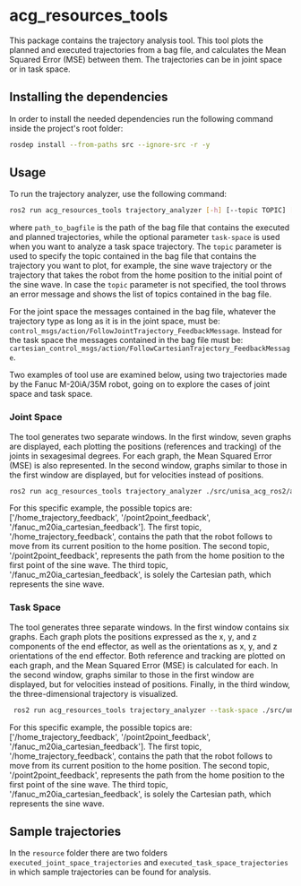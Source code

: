 # acg_resources_tools

This package contains the trajectory analysis tool. This tool plots the planned and executed trajectories from a bag file, and calculates the Mean Squared Error (MSE) between them. The trajectories can be in joint space or in task space. 

## Installing the dependencies
 
In order to install the needed dependencies run the following command inside the project's root folder:

```bash
rosdep install --from-paths src --ignore-src -r -y
```

## Usage

To run the trajectory analyzer, use the following command:

```bash
ros2 run acg_resources_tools trajectory_analyzer [-h] [--topic TOPIC] [--task-space] path_to_bagfile
```
where `path_to_bagfile` is the path of the bag file that contains the executed and planned trajectories, while the optional parameter `task-space` is used when you want to analyze a task space trajectory. The `topic` parameter is used to specify the topic contained in the bag file that contains the trajectory you want to plot, for example, the sine wave trajectory or the trajectory that takes the robot from the home position to the initial point of the sine wave. In case the `topic` parameter is not specified, the tool throws an error message and shows the list of topics contained in the bag file.

For the joint space the messages contained in the bag file, whatever the trajectory type as long as it is in the joint space, must be: `control_msgs/action/FollowJointTrajectory_FeedbackMessage`. Instead for the task space the messages contained in the bag file must be: `cartesian_control_msgs/action/FollowCartesianTrajectory_FeedbackMessage`.

Two examples of tool use are examined below, using two trajectories made by the Fanuc M-20iA/35M robot, going on to explore the cases of joint space and task space.

### Joint Space
The tool generates two separate windows. In the first window, seven graphs are displayed, each plotting the positions (references and tracking) of the joints in sexagesimal degrees. For each graph, the Mean Squared Error (MSE) is also represented. In the second window, graphs similar to those in the first window are displayed, but for velocities instead of positions.

```bash
ros2 run acg_resources_tools trajectory_analyzer ./src/unisa_acg_ros2/acg_resources_tools/resource/executed_joint_space_trajectories/executed_trajectory_2024-02-09_17-00-16/ --topic '/fanuc_m20ia_cartesian_feedback'
```

For this specific example, the possible topics are: ['/home_trajectory_feedback', '/point2point_feedback', '/fanuc_m20ia_cartesian_feedback'].
The first topic, '/home_trajectory_feedback', contains the path that the robot follows to move from its current position to the home position. The second topic, '/point2point_feedback', represents the path from the home position to the first point of the sine wave. The third topic, '/fanuc_m20ia_cartesian_feedback', is solely the Cartesian path, which represents the sine wave.


### Task Space
The tool generates three separate windows. In the first window contains six graphs. Each graph plots the positions expressed as the x, y, and z components of the end effector, as well as the orientations as x, y, and z orientations of the end effector. Both reference and tracking are plotted on each graph, and the Mean Squared Error (MSE) is calculated for each. In the second window, graphs similar to those in the first window are displayed, but for velocities instead of positions. Finally, in the third window, the three-dimensional trajectory is visualized.

```bash
 ros2 run acg_resources_tools trajectory_analyzer --task-space ./src/unisa_acg_ros2/acg_resources_tools/resource/executed_task_space_trajectories/executed_trajectory_2024-02-13_16-40-29  --topic '/fanuc_m20ia_cartesian_feedback'
```

For this specific example, the possible topics are: ['/home_trajectory_feedback', '/point2point_feedback', '/fanuc_m20ia_cartesian_feedback'].
The first topic, '/home_trajectory_feedback', contains the path that the robot follows to move from its current position to the home position. The second topic, '/point2point_feedback', represents the path from the home position to the first point of the sine wave. The third topic, '/fanuc_m20ia_cartesian_feedback', is solely the Cartesian path, which represents the sine wave.


## Sample trajectories
In the `resource` folder there are two folders `executed_joint_space_trajectories` and `executed_task_space_trajectories` in which sample trajectories can be found for analysis.